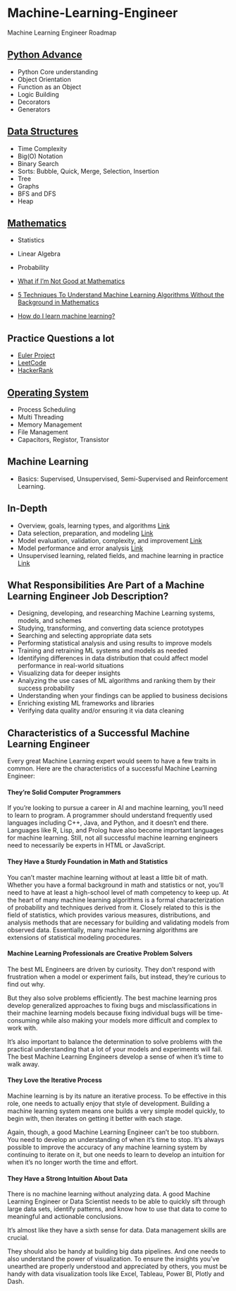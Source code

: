 # Machine-Learning-Engineer
Machine Learning Engineer Roadmap

## <a href="https://github.com/hemansnation/Advance-Python">Python Advance</a>
- Python Core understanding
- Object Orientation
- Function as an Object
- Logic Building
- Decorators
- Generators

## <a href="https://github.com/hemansnation/Data-Structures-and-Algorithms">Data Structures</a>
- Time Complexity
- Big(O) Notation
- Binary Search
- Sorts: Bubble, Quick, Merge, Selection, Insertion
- Tree
- Graphs
- BFS and DFS
- Heap

## <a href="https://github.com/hemansnation/Statistics">Mathematics</a>
- Statistics
- Linear Algebra
- Probability

- <a href="http://machinelearningmastery.com/what-if-im-not-good-at-mathematics/">What if I’m Not Good at Mathematics</a>
- <a href="http://machinelearningmastery.com/techniques-to-understand-machine-learning-algorithms-without-the-background-in-mathematics/">5 Techniques To Understand Machine Learning Algorithms Without the Background in Mathematics</a>
- <a href="https://www.quora.com/Machine-Learning/How-do-I-learn-machine-learning-1">How do I learn machine learning?</a>


## Practice Questions a lot
- <a href="https://projecteuler.net/">Euler Project</a>
- <a href="https://leetcode.com/">LeetCode</a>
- <a href="https://www.hackerrank.com/">HackerRank</a>

## <a href="https://github.com/HemansAI/Nation">Operating System</a>
- Process Scheduling
- Multi Threading
- Memory Management
- File Management
- Capacitors, Registor, Transistor

## Machine Learning 
- Basics: Supervised, Unsupervised, Semi-Supervised and Reinforcement Learning.

## In-Depth

 - Overview, goals, learning types, and algorithms <a href="http://www.innoarchitech.com/machine-learning-an-in-depth-non-technical-guide/">Link</a>
 - Data selection, preparation, and modeling <a href="http://www.innoarchitech.com/machine-learning-an-in-depth-non-technical-guide-part-2/">Link</a>
 - Model evaluation, validation, complexity, and improvement <a href="http://www.innoarchitech.com/machine-learning-an-in-depth-non-technical-guide-part-3/">Link</a>
 - Model performance and error analysis <a href="http://www.innoarchitech.com/machine-learning-an-in-depth-non-technical-guide-part-4/">Link</a>
 - Unsupervised learning, related fields, and machine learning in practice <a href="http://www.innoarchitech.com/machine-learning-an-in-depth-non-technical-guide-part-5/">Link</a>


## What Responsibilities Are Part of a Machine Learning Engineer Job Description?

- Designing, developing, and researching Machine Learning systems, models, and schemes
- Studying, transforming, and converting data science prototypes
- Searching and selecting appropriate data sets
- Performing statistical analysis and using results to improve models
- Training and retraining ML systems and models as needed
- Identifying differences in data distribution that could affect model performance in real-world situations
- Visualizing data for deeper insights
- Analyzing the use cases of ML algorithms and ranking them by their success probability
- Understanding when your findings can be applied to business decisions
- Enriching existing ML frameworks and libraries
- Verifying data quality and/or ensuring it via data cleaning

## Characteristics of a Successful Machine Learning Engineer

Every great Machine Learning expert would seem to have a few traits in common. Here are the characteristics of a successful Machine Learning Engineer:

#### They’re Solid Computer Programmers
If you’re looking to pursue a career in AI and machine learning, you’ll need to learn to program. A programmer should understand frequently used languages including C++, Java, and Python, and it doesn’t end there. Languages like R, Lisp, and Prolog have also become important languages for machine learning. Still, not all successful machine learning engineers need to necessarily be experts in HTML or JavaScript.

#### They Have a Sturdy Foundation in Math and Statistics
You can’t master machine learning without at least a little bit of math. Whether you have a formal background in math and statistics or not, you’ll need to have at least a high-school level of math competency to keep up. At the heart of many machine learning algorithms is a formal characterization of probability and techniques derived from it. Closely related to this is the field of statistics, which provides various measures, distributions, and analysis methods that are necessary for building and validating models from observed data. Essentially, many machine learning algorithms are extensions of statistical modeling procedures.

#### Machine Learning Professionals are Creative Problem Solvers
The best ML Engineers are driven by curiosity. They don’t respond with frustration when a model or experiment fails, but instead, they’re curious to find out why.

But they also solve problems efficiently. The best machine learning pros develop generalized approaches to fixing bugs and misclassifications in their machine learning models because fixing individual bugs will be time-consuming while also making your models more difficult and complex to work with.

It’s also important to balance the determination to solve problems with the practical understanding that a lot of your models and experiments will fail. The best Machine Learning Engineers develop a sense of when it’s time to walk away.

#### They Love the Iterative Process
Machine learning is by its nature an iterative process. To be effective in this role, one needs to actually enjoy that style of development. Building a machine learning system means one builds a very simple model quickly, to begin with, then iterates on getting it better with each stage.

Again, though, a good Machine Learning Engineer can’t be too stubborn. You need to develop an understanding of when it’s time to stop. It’s always possible to improve the accuracy of any machine learning system by continuing to iterate on it, but one needs to learn to develop an intuition for when it’s no longer worth the time and effort.

#### They Have a Strong Intuition About Data
There is no machine learning without analyzing data. A good Machine Learning Engineer or Data Scientist needs to be able to quickly sift through large data sets, identify patterns, and know how to use that data to come to meaningful and actionable conclusions.

It’s almost like they have a sixth sense for data. Data management skills are crucial.

They should also be handy at building big data pipelines. And one needs to also understand the power of visualization. To ensure the insights you’ve unearthed are properly understood and appreciated by others, you must be handy with data visualization tools like Excel, Tableau, Power BI, Plotly and Dash.



